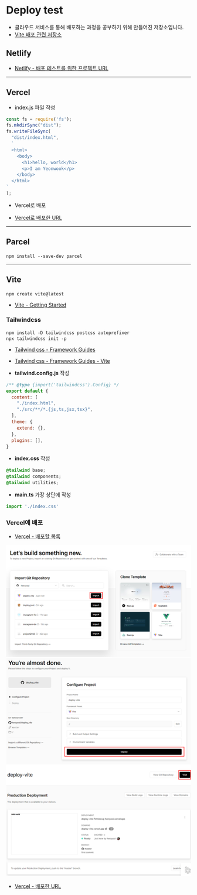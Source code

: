 # Deploy test

- 클라우드 서비스를 통해 배포하는 과정을 공부하기 위해 만들어진 저장소입니다.
- [Vite 배포 관련 저장소](https://github.com/heroyooi/deploy_vite)

## Netlify

- [Netlify - 배포 테스트를 위한 프로젝트 URL](https://app.netlify.com/sites/vocal-alfajores-b8e246/overview)

---

## Vercel

- index.js 파일 작성
```js
const fs = require('fs');
fs.mkdirSync("dist");
fs.writeFileSync(
  "dist/index.html", 
  `
  <html>
    <body>
      <h1>hello, world</h1>
      <p>I am Yeonwook</p>
    </body>
  </html>
`
);
```
- Vercel로 배포

- [Vercel로 배포한 URL](https://deploy-test-navk.vercel.app/)

---

## Parcel

    npm install --save-dev parcel

---

## Vite

    npm create vite@latest

- [Vite - Getting Started](https://vitejs.dev/guide/)

### Tailwindcss

    npm install -D tailwindcss postcss autoprefixer
    npx tailwindcss init -p

- [Tailwind css - Framework Guides](https://tailwindcss.com/docs/installation/framework-guides)
- [Tailwind css - Framework Guides - Vite](https://tailwindcss.com/docs/guides/vite)

- **tailwind.config.js** 작성
```js
/** @type {import('tailwindcss').Config} */
export default {
  content: [
    "./index.html",
    "./src/**/*.{js,ts,jsx,tsx}",
  ],
  theme: {
    extend: {},
  },
  plugins: [],
}
```

- **index.css** 작성

```css
@tailwind base;
@tailwind components;
@tailwind utilities;
```

- **main.ts** 가장 상단에 작성

```ts
import './index.css'
```

### Vercel에 배포

- [Vercel - 배포할 목록](https://vercel.com/new)

![vercel 배포 과정 step1](images/vercel1.png "vercel에 배포 과정1")
![vercel 배포 과정 step2](images/vercel2.png "vercel에 배포 과정2")
![vercel 배포 과정 step3](images/vercel3.png "vercel에 배포 과정3")

- [Vercel - 배포한 URL](https://deploy-vite.vercel.app/)

